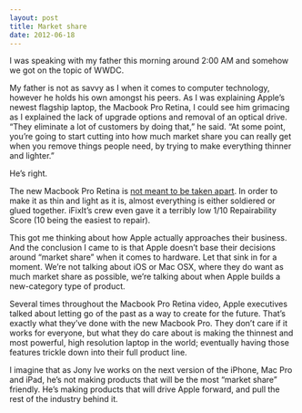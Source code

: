 ```yaml
---
layout: post
title: Market share
date: 2012-06-18
---
```


I was speaking with my father this morning around 2:00 AM and somehow we got on the topic of WWDC.

My father is not as savvy as I when it comes to computer technology, however he holds his own amongst his peers. As I was explaining Apple’s newest flagship laptop, the Macbook Pro Retina, I could see him grimacing as I explained the lack of upgrade options and removal of an optical drive. “They eliminate a lot of customers by doing that,” he said. “At some point, you’re going to start cutting into how much market share you can really get when you remove things people need, by trying to make everything thinner and lighter.”

He’s right.

The new Macbook Pro Retina is [not meant to be taken apart](http://www.wired.com/gadgetlab/2012/06/opinion-apple-retina-displa/). In order to make it as thin and light as it is, almost everything is either soldiered or glued together. iFixIt’s crew even gave it a terribly low 1/10 Repairability Score (10 being the easiest to repair).

This got me thinking about how Apple actually approaches their business. And the conclusion I came to is that Apple doesn’t base their decisions around “market share” when it comes to hardware. Let that sink in for a moment. We’re not talking about iOS or Mac OSX, where they do want as much market share as possible, we’re talking about when Apple builds a new-category type of product.

Several times throughout the Macbook Pro Retina video, Apple executives talked about letting go of the past as a way to create for the future. That’s exactly what they’ve done with the new Macbook Pro. They don’t care if it works for everyone, but what they do care about is making the thinnest and most powerful, high resolution laptop in the world; eventually having those features trickle down into their full product line.

I imagine that as Jony Ive works on the next version of the iPhone, Mac Pro and iPad, he’s not making products that will be the most “market share” friendly. He’s making products that will drive Apple forward, and pull the rest of the industry behind it.
